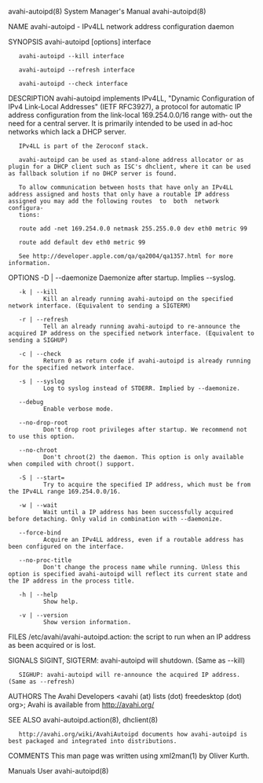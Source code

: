 avahi-autoipd(8)                                                                           System Manager's Manual                                                                           avahi-autoipd(8)

NAME
       avahi-autoipd - IPv4LL network address configuration daemon

SYNOPSIS
       avahi-autoipd [options] interface

       avahi-autoipd --kill interface

       avahi-autoipd --refresh interface

       avahi-autoipd --check interface

DESCRIPTION
       avahi-autoipd implements IPv4LL, "Dynamic Configuration of IPv4 Link-Local Addresses" (IETF RFC3927), a protocol for automatic IP address configuration from the link-local 169.254.0.0/16 range with‐
       out the need for a central server. It is primarily intended to be used in ad-hoc networks which lack a DHCP server.

       IPv4LL is part of the Zeroconf stack.

       avahi-autoipd can be used as stand-alone address allocator or as plugin for a DHCP client such as ISC's dhclient, where it can be used as fallback solution if no DHCP server is found.

       To allow communication between hosts that have only an IPv4LL address assigned and hosts that only have a routable IP address assigned you may add the following routes  to  both  network  configura‐
       tions:

       route add -net 169.254.0.0 netmask 255.255.0.0 dev eth0 metric 99

       route add default dev eth0 metric 99

       See http://developer.apple.com/qa/qa2004/qa1357.html for more information.

OPTIONS
       -D | --daemonize
              Daemonize after startup. Implies --syslog.

       -k | --kill
              Kill an already running avahi-autoipd on the specified network interface. (Equivalent to sending a SIGTERM)

       -r | --refresh
              Tell an already running avahi-autoipd to re-announce the acquired IP address on the specified network interface. (Equivalent to sending a SIGHUP)

       -c | --check
              Return 0 as return code if avahi-autoipd is already running for the specified network interface.

       -s | --syslog
              Log to syslog instead of STDERR. Implied by --daemonize.

       --debug
              Enable verbose mode.

       --no-drop-root
              Don't drop root privileges after startup. We recommend not to use this option.

       --no-chroot
              Don't chroot(2) the daemon. This option is only available when compiled with chroot() support.

       -S | --start=
              Try to acquire the specified IP address, which must be from the IPv4LL range 169.254.0.0/16.

       -w | --wait
              Wait until a IP address has been successfully acquired before detaching. Only valid in combination with --daemonize.

       --force-bind
              Acquire an IPv4LL address, even if a routable address has been configured on the interface.

       --no-proc-title
              Don't change the process name while running. Unless this option is specified avahi-autoipd will reflect its current state and the IP address in the process title.

       -h | --help
              Show help.

       -v | --version
              Show version information.

FILES
       /etc/avahi/avahi-autoipd.action: the script to run when an IP address as been acquired or is lost.

SIGNALS
       SIGINT, SIGTERM: avahi-autoipd will shutdown. (Same as --kill)

       SIGHUP: avahi-autoipd will re-announce the acquired IP address. (Same as --refresh)

AUTHORS
       The Avahi Developers <avahi (at) lists (dot) freedesktop (dot) org>; Avahi is available from http://avahi.org/

SEE ALSO
       avahi-autoipd.action(8), dhclient(8)

       http://avahi.org/wiki/AvahiAutoipd documents how avahi-autoipd is best packaged and integrated into distributions.

COMMENTS
       This man page was written using xml2man(1) by Oliver Kurth.

Manuals                                                                                              User                                                                                    avahi-autoipd(8)
